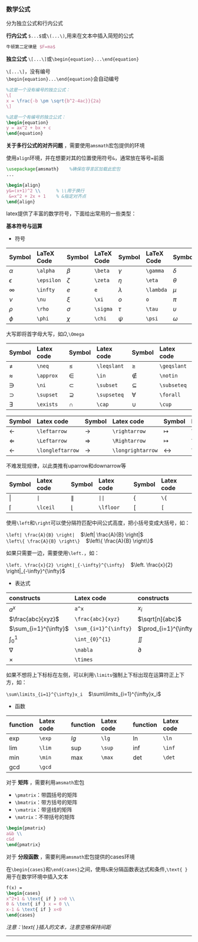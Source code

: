 ### 数学公式

分为独立公式和行内公式  

**行内公式** `$...$`或`\(...\)`,用来在文本中插入简短的公式  

```latex
牛顿第二定律是 $F=ma$
```

**独立公式** `\[...\]`或`\begin{equation}...\end{equation}`  

`\[...\]`，没有编号  
`\begin{equation}...\end{equation}`会自动编号  

```latex
%这是一个没有编号的独立公式：
\[
x = \frac{-b \pm \sqrt{b^2-4ac}}{2a}
\]

%这是一个有编号的独立公式：
\begin{equation}
y = ax^2 + bx + c
\end{equation}
```

**关于多行公式的对齐问题** ，需要使用`amsmath`宏包提供的环境  

使用`align`环境，并在想要对其的位置使用符号`&`，通常放在等号`=`前面  

```latex
\usepackage{amsmath}    %确保在导言区加载此宏包
...

\begin{align}
y&=(x+1)^2 \\      % \\用于换行
 &=x^2 + 2x + 1    % &指定对齐点
\end{align}
```

latex提供了丰富的数学符号，下面给出常用的一些类型：  

**基本符号与运算**  

- 符号  

|Symbol|LaTeX Code|Symbol|LaTeX Code|Symbol|LaTeX Code|Symbol|LaTeX Code|
|:---|:---|:---|:---|:---|:---|:---|:---|
|$\alpha$|`\alpha`|$\beta$|`\beta`|$\gamma$|`\gamma`|$\delta$|`\delta`|
|$\epsilon$|`\epsilon`|$\zeta$|`\zeta`|$\eta$|`\eta`|$\theta$|`\theta`|
|$\infty$|`\infty`|$e$|`e`|$\lambda$|`\lambda`|$\mu$|`\mu`|
|$\nu$ |`\nu`|$\xi$|`\xi`|$o$|`o`|$\pi$|`\pi`|
|$\rho$|`\rho`|$\sigma$|`\sigma`|$\tau$|`\tau`|$\upsilon$|`\upsilon`|
|$\phi$|`\phi`|$\chi$|`\chi`|$\psi$|`\psi`|$\omega$|`\omega`|  
 
大写即将首字母大写，如$\Omega$,`\Omega`  

|Symbol|Latex code|Symbol|Latex code|Symbol|Latex code|
|:---|:---|:---|:---|:---|:---|
|$\neq$|`\neq`|$\leqslant$|`\leqslant`|$\geqslant$|`\geqslant`|
|$\approx$|`\approx`|$\in$|`\in`|$\notin$|`\notin`|
|$\ni$|`\ni`|$\subset$|`\subset`|$\subseteq$|`\subseteq`|
|$\supset$|`\supset`|$\supseteq$|`\supseteq`|$\forall$|`\forall`|
|$\exists$|`\exists`|$\cap$|`\cap`|$\cup$|`\cup`|

|Symbol|Latex code|Symbol|Latex code|Symbol|Latex code|
|:---|:---|:---|:---|:---|:---|
|$\leftarrow$|`\leftarrow`|$\rightarrow$|`\rightarrow`|$\mapsto$|`\mapsto`|
|$\Leftarrow$|`\Leftarrow`|$\Rightarrow$|`\Rightarrow`|$\longmapsto$|`\longmapsto`|
|$\longleftarrow$|`\longleftarrow`|$\longrightarrow$|`\longrightarrow`|$\leftrightarrow$|`\leftrightarrow`|

不难发现规律，以此类推有uparrow和downarrow等

|Symbol|Latex code|Symbol|Latex code|Symbol|Latex code|
|:---|:---|:---|:---|:---|:---|
|$\|$|`\|`|$\\|$|`\|\|`|$\{$|`\{`|
|$\lceil$|`\lceil`|$\lfloor$|`\lfloor`|$[$|`[`|

使用`\left`和`\right`可以使分隔符匹配中间公式高度，把小括号变成大括号，如：  

`\left| \frac{A}{B} \right|`&nbsp;&nbsp;&nbsp;&nbsp;$\left| \frac{A}{B} \right|$  
`\left\{ \frac{A}{B} \right\}`&nbsp;&nbsp;&nbsp;&nbsp;$\left\{ \frac{A}{B} \right\}$   

如果只需要一边，需要使用`\left.`，如：

`\left. \frac{x}{2} \right|_{-\infty}^{\infty}`&nbsp;&nbsp;&nbsp;&nbsp;$\left. \frac{x}{2} \right|_{-\infty}^{\infty}$

- 表达式

|constructs|Latex code|constructs|Latex code|constructs|Latex code|  
|:---|:---|:---|:---|:---|:---|  
|$a^x$|`a^x`|$x_i$|`x_i`|$\overrightarrow{a}$|`\overrightarrow{a}`|
|$\frac{abc}{xyz}$|`\frac{abc}{xyz}`|$\sqrt[n]{abc}$|`\sqrt[n]{abc}`|$\overline{abc}$|`\overline{abc}`|
|$\sum_{i=1}^{\infty}$|`\sum_{i=1}^{\infty}`|$\prod_{i=1}^{\infty}$|`\prod_{i=1}^{\infty}`|$f'$|`f'`|
|$\int_{0}^{1}$|`\int_{0}^{1}`|$\iint$|`\iint`|$\oint$|`\oint`|
$\nabla$|`\nabla`|$\partial$|`\partial`|$\cdot$|`\cdot`|
|$\times$|`\times`|

如果不想将上下标标在左侧，可以利用`\limits`强制上下标出现在运算符正上下方，如：

`\sum\limits_{i=1}^{\infty}x_i`&nbsp;&nbsp;&nbsp;&nbsp;$\sum\limits_{i=1}^{\infty}x_i$

- 函数

|function|Latex code|function|Latex code|function|Latex code|
|:---|:---|:---|:---|:---|:---|
|$\exp$|`\exp`|$lg$|`\lg`|$\ln$|`\ln`|
|$\lim$|`\lim`|$\sup$|`\sup`|$\inf$|`\inf`|
|$\min$|`\min`|$\max$|`\max`|$\det$|`\det`|
|$\gcd$|`\gcd`|

对于 **矩阵** ，需要利用`amsmath`宏包
- `\pmatrix`：带圆括号的矩阵
- `\bmatrix`：带方括号的矩阵
- `\vmatrix`：带竖线的矩阵
- `\matrix`：不带括号的矩阵

```latex
\begin{pmatrix}
a&b \\
c&d
\end{pmatrix}
```

对于 **分段函数** ，需要利用`amsmath`宏包提供的cases环境  

在`\begin{cases}`和`\end{cases}`之间，使用`&`来分隔函数表达式和条件,`\text{ }`用于在数学环境中插入文本  

```latex
f(x) =
\begin{cases}
x^2+1 & \text{ if } x>0 \\
0 & \text{ if } x = 0 \\
x-1 & \text{ if } x<0
\end{cases}
```

*注意：\text{ }插入的文本，注意空格保持间距*

---